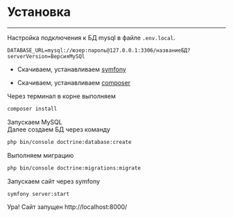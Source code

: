 # Установка
----------------
Настройка подключения к БД mysql в файле `.env.local`.
```
DATABASE_URL=mysql://юзер:пароль@127.0.0.1:3306/названиеБД?serverVersion=ВерсияMySQl
```

- Скачиваем, устанавливаем [symfony](https://symfony.com/download)

- Скачиваем, устанавливаем [composer](https://getcomposer.org/download/)

Через терминал в корне выполняем 
```bash
composer install
```
Запускаем MySQL<br/>
Далее создаем БД через команду 
```bash
php bin/console doctrine:database:create
```
Выполняем миграцию
```bash
php bin/console doctrine:migrations:migrate
```

Запускаем сайт через symfony
```bash
symfony server:start
```

Ура! Сайт запущен
http://localhost:8000/
